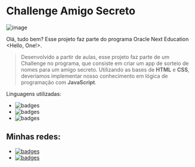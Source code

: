 # Challenge Amigo Secreto  #

![image](https://github.com/user-attachments/assets/a07e1f2d-5224-4808-a690-ec3bd1eb87a6)

Olá, tudo bem? Esse projeto faz parte do programa Oracle Next Education <Hello, One!>.
> Desenvolvido a partir de aulas, esse projeto faz parte de um Challenge no programa, que consiste em criar um app de sorteio de nomes para um amigo secreto.
> Utilizando as bases de **HTML** e **CSS**, deveriamos implementar nosso conhecimento em lógica de programação com **JavaScript**.

Linguagens utilizadas:
- ![badges](https://img.shields.io/badge/HTML5-E34F26?style=for-the-badge&logo=html5&logoColor=white)
- ![badges](https://img.shields.io/badge/CSS-239120?&style=for-the-badge&logo=css3&logoColor=white)
- ![badges](https://img.shields.io/badge/JavaScript-F7DF1E?style=for-the-badge&logo=javascript&logoColor=black)

## Minhas redes:
- [![badges](https://img.shields.io/badge/LinkedIn-0077B5?style=for-the-badge&logo=linkedin&logoColor=white)](https://www.linkedin.com/in/fabiana-reis-dev)
- [![badges](https://img.shields.io/badge/Instagram-E4405F?style=for-the-badge&logo=instagram&logoColor=white)](https://www.instagram.com/fabysouzzza/)
  

